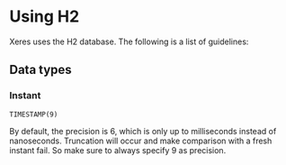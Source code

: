 # Using H2

Xeres uses the H2 database. The following is a list of guidelines:

## Data types

### Instant

`TIMESTAMP(9)`

By default, the precision is 6, which is only up to milliseconds instead of nanoseconds. Truncation will occur and make comparison with a fresh instant fail.
So make sure to always specify 9 as precision.

